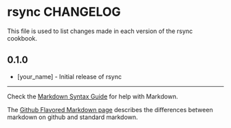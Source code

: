rsync CHANGELOG
===============

This file is used to list changes made in each version of the rsync cookbook.

0.1.0
-----
- [your_name] - Initial release of rsync

- - -
Check the [Markdown Syntax Guide](http://daringfireball.net/projects/markdown/syntax) for help with Markdown.

The [Github Flavored Markdown page](http://github.github.com/github-flavored-markdown/) describes the differences between markdown on github and standard markdown.
